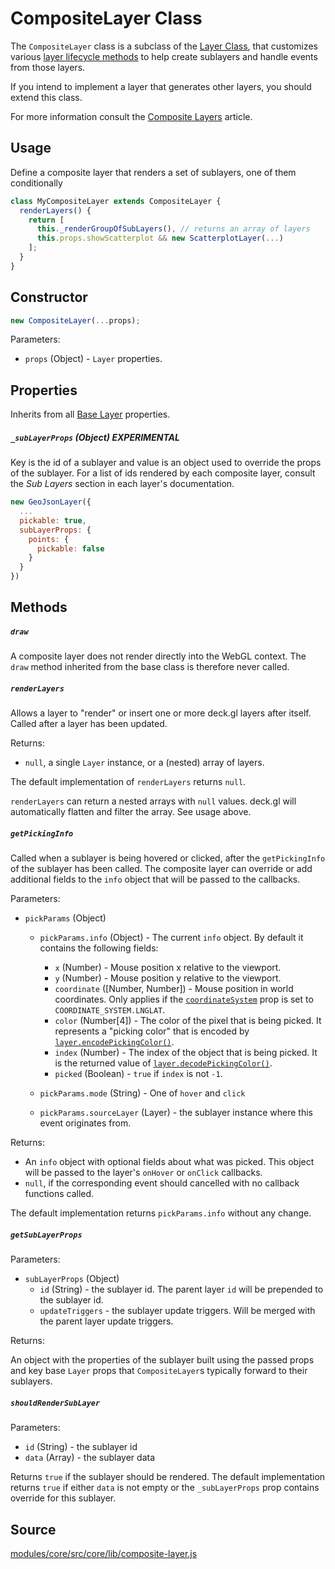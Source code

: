# CompositeLayer Class

The `CompositeLayer` class is a subclass of the [Layer Class](/docs/api-reference/layer.md), that customizes various [layer lifecycle methods](/docs/developer-guide/layer-lifecycle.md) to help create sublayers and handle events from those layers.

If you intend to implement a layer that generates other layers, you should extend this class.

For more information consult the [Composite Layers](/docs/developer-guide/composite-layers.md) article.


## Usage

Define a composite layer that renders a set of sublayers, one of them conditionally

```js
class MyCompositeLayer extends CompositeLayer {
  renderLayers() {
    return [
      this._renderGroupOfSubLayers(), // returns an array of layers
      this.props.showScatterplot && new ScatterplotLayer(...)
    ];
  }
}
```


## Constructor

```js
new CompositeLayer(...props);
```

Parameters:

* `props` (Object) - `Layer` properties.


## Properties

Inherits from all [Base Layer](/docs/api-reference/layer.md) properties.

##### `_subLayerProps` (Object) **EXPERIMENTAL**

Key is the id of a sublayer and value is an object used to override the props of the sublayer. For a list of ids rendered by each composite layer, consult the *Sub Layers* section in each layer's documentation.

```js
new GeoJsonLayer({
  ...
  pickable: true,
  subLayerProps: {
    points: {
      pickable: false
    }
  }
})
```


## Methods

##### `draw`

A composite layer does not render directly into the WebGL context. The `draw` method inherited from the base class is therefore never called.

##### `renderLayers`

Allows a layer to "render" or insert one or more deck.gl layers after itself.
Called after a layer has been updated.

Returns:

* `null`, a single `Layer` instance, or a (nested) array of layers.

The default implementation of `renderLayers` returns `null`.

`renderLayers` can return a nested arrays with `null` values. deck.gl will automatically flatten and filter the array. See usage above.


##### `getPickingInfo`

Called when a sublayer is being hovered or clicked, after the `getPickingInfo`
of the sublayer has been called.
The composite layer can override or add additional fields to the `info` object
that will be passed to the callbacks.

Parameters:

* `pickParams` (Object)
  + `pickParams.info` (Object) - The current `info` object. By default it contains the
  following fields:

    - `x` (Number) - Mouse position x relative to the viewport.
    - `y` (Number) - Mouse position y relative to the viewport.
    - `coordinate` ([Number, Number]) - Mouse position in world coordinates. Only applies if the
      [`coordinateSystem`](/docs/api-reference/layer.md#-projectionmode-number-optional-)
      prop is set to `COORDINATE_SYSTEM.LNGLAT`.
    - `color` (Number[4]) - The color of the pixel that is being picked. It represents a
      "picking color" that is encoded by
      [`layer.encodePickingColor()`](/docs/api-reference/layer.md#-encodepickingcolor-).
    - `index` (Number) - The index of the object that is being picked. It is the returned
      value of
      [`layer.decodePickingColor()`](/docs/api-reference/layer.md#-decodepickingcolor-).
    - `picked` (Boolean) - `true` if `index` is not `-1`.
  + `pickParams.mode` (String) - One of `hover` and `click`
  + `pickParams.sourceLayer` (Layer) - the sublayer instance where this event originates from.

Returns:

* An `info` object with optional fields about what was picked. This object will be passed to the layer's `onHover` or `onClick` callbacks.
* `null`, if the corresponding event should cancelled with no callback functions called.

The default implementation returns `pickParams.info` without any change.


##### `getSubLayerProps`

Parameters:

* `subLayerProps` (Object)
  + `id` (String) - the sublayer id. The parent layer `id` will be prepended to the sublayer id.
  + `updateTriggers` - the sublayer update triggers. Will be merged with the parent layer update triggers.

Returns:

An object with the properties of the sublayer built using the passed props and
key base `Layer` props that `CompositeLayer`s typically forward to their sublayers.


##### `shouldRenderSubLayer`

Parameters:

* `id` (String) - the sublayer id
* `data` (Array) - the sublayer data

Returns `true` if the sublayer should be rendered. The default implementation returns `true` if either `data` is not empty or the `_subLayerProps` prop contains override for this sublayer.


## Source

[modules/core/src/core/lib/composite-layer.js](https://github.com/uber/deck.gl/blob/master/modules/core/src/lib/composite-layer.js)
